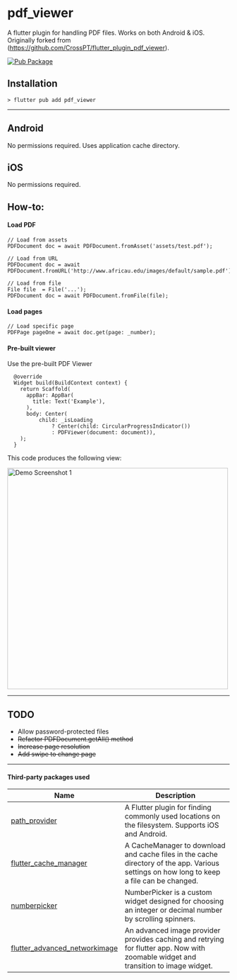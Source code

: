 # pdf_viewer

A flutter plugin for handling PDF files. Works on both Android & iOS. Originally forked from (https://github.com/CrossPT/flutter_plugin_pdf_viewer).

[![Pub Package](https://img.shields.io/pub/v/pdf_viewer.svg?style=flat-square)](https://pub.dartlang.org/packages/pdf_viewer)


## Installation

```
> flutter pub add pdf_viewer
```

---

## Android
No permissions required. Uses application cache directory.

## iOS
No permissions required.

## How-to:

#### Load PDF
```
// Load from assets
PDFDocument doc = await PDFDocument.fromAsset('assets/test.pdf');
 
// Load from URL
PDFDocument doc = await PDFDocument.fromURL('http://www.africau.edu/images/default/sample.pdf');

// Load from file
File file  = File('...');
PDFDocument doc = await PDFDocument.fromFile(file);
```

#### Load pages
```
// Load specific page
PDFPage pageOne = await doc.get(page: _number);
```

#### Pre-built viewer
Use the pre-built PDF Viewer
```
  @override
  Widget build(BuildContext context) {
    return Scaffold(
      appBar: AppBar(
        title: Text('Example'),
      ),
      body: Center(
          child: _isLoading
              ? Center(child: CircularProgressIndicator())
              : PDFViewer(document: document)),
    );
  }
```

This code produces the following view:

<img height="500px" src="https://raw.githubusercontent.com/lohanidamodar/pdf_viewer/master/demo.png" alt="Demo Screenshot 1"/>

---

## TODO

* Allow password-protected files
* ~~Refactor PDFDocument.getAll() method~~
* ~~Increase page resolution~~
* ~~Add swipe to change page~~

---

#### Third-party packages used

| Name | Description  |
|-|-|
| [path_provider](https://pub.dartlang.org/packages/path_provider)               | A Flutter plugin for finding commonly used locations on the filesystem. Supports iOS and Android.            |
| [flutter_cache_manager](https://pub.dartlang.org/packages/flutter_cache_manager)       | A CacheManager to download and cache files in the cache directory of the app. Various settings on how long to keep a file can be changed. |
| [numberpicker](https://pub.dartlang.org/packages/numberpicker)                | NumberPicker is a custom widget designed for choosing an integer or decimal number by scrolling spinners. |
| [flutter_advanced_networkimage](https://pub.dartlang.org/packages/flutter_advanced_networkimage) | An advanced image provider provides caching and retrying for flutter app. Now with zoomable widget and transition to image widget. |